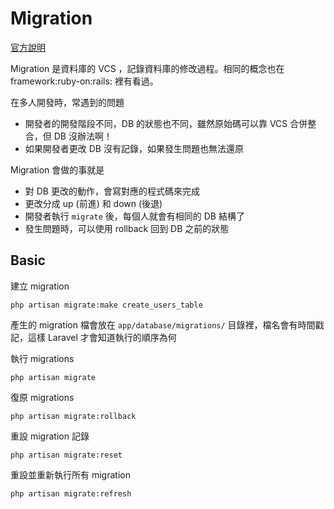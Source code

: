 # Migration

[官方說明](http://kejyun.github.io/Laravel-4-Documentation-Traditional-Chinese/docs/migrations/)

Migration 是資料庫的 VCS ，記錄資料庫的修改過程。相同的概念也在 framework:ruby-on:rails: 裡有看過。

在多人開發時，常遇到的問題

* 開發者的開發階段不同，DB 的狀態也不同，雖然原始碼可以靠 VCS 合併整合，但 DB 沒辦法啊！
* 如果開發者更改 DB 沒有記錄，如果發生問題也無法還原

Migration 會做的事就是

* 對 DB 更改的動作，會寫對應的程式碼來完成
* 更改分成 up (前進) 和 down (後退)
* 開發者執行 `migrate` 後，每個人就會有相同的 DB 結構了
* 發生問題時，可以使用 rollback 回到 DB 之前的狀態

## Basic

建立 migration

    php artisan migrate:make create_users_table

產生的 migration 檔會放在 `app/database/migrations/` 目錄裡，檔名會有時間戳記，這樣 Laravel 才會知道執行的順序為何

執行 migrations

    php artisan migrate

復原 migrations

    php artisan migrate:rollback

重設 migration 記錄

    php artisan migrate:reset

重設並重新執行所有 migration

    php artisan migrate:refresh
